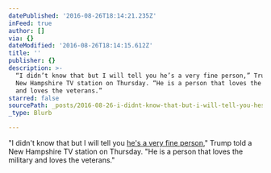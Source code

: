 ```yaml
---
datePublished: '2016-08-26T18:14:21.235Z'
inFeed: true
author: []
via: {}
dateModified: '2016-08-26T18:14:15.612Z'
title: ''
publisher: {}
description: >-
  “I didn’t know that but I will tell you he’s a very fine person,” Trump told a
  New Hampshire TV station on Thursday. “He is a person that loves the military
  and loves the veterans.”
starred: false
sourcePath: _posts/2016-08-26-i-didnt-know-that-but-i-will-tell-you-hes-a-very-fine-per.md
_type: Blurb

---
```

"I didn't know that but I will tell you [he's a very fine person][0]," Trump told a New Hampshire TV station on Thursday. "He is a person that loves the military and loves the veterans."

[0]: http://www.nh1.com/news/trump-tells-nh1-news-he-didn-t-seek-to-pay-to-play-with-clinton-foundation-donation/
